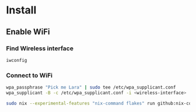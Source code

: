 # Install

## Enable WiFi

### Find Wireless interface

```bash
iwconfig
```

### Connect to WiFi

```bash
wpa_passphrase "Pick me Lara" | sudo tee /etc/wpa_supplicant.conf
wpa_supplicant -B -c /etc/wpa_supplicant.conf -i <wireless-interface>
```

```bash
sudo nix --experimental-features "nix-command flakes" run github:nix-community/disko/latest -- --mode destroy,format,mount ./game-pc-disk-config.nix
```
